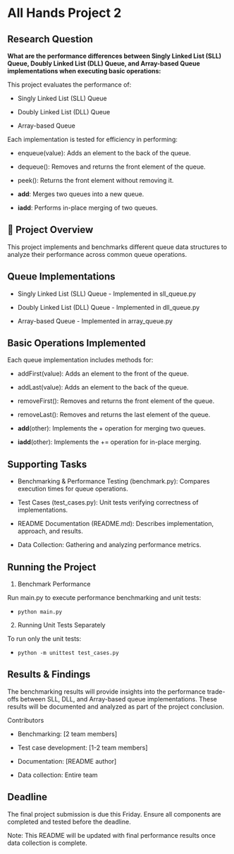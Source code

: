 # All Hands Project 2

## Research Question

**What are the performance differences between Singly Linked List (SLL) Queue, Doubly Linked List (DLL) Queue, and Array-based Queue implementations when executing basic operations:**

This project evaluates the performance of:

- Singly Linked List (SLL) Queue

- Doubly Linked List (DLL) Queue

- Array-based Queue

Each implementation is tested for efficiency in performing:

- enqueue(value): Adds an element to the back of the queue.

- dequeue(): Removes and returns the front element of the queue.

- peek(): Returns the front element without removing it.

- __add__: Merges two queues into a new queue.

- __iadd__: Performs in-place merging of two queues.

## 🚀 Project Overview

This project implements and benchmarks different queue data structures to analyze their performance across common queue operations.

## Queue Implementations

- Singly Linked List (SLL) Queue - Implemented in sll_queue.py

- Doubly Linked List (DLL) Queue - Implemented in dll_queue.py

- Array-based Queue - Implemented in array_queue.py

## Basic Operations Implemented

Each queue implementation includes methods for:

- addFirst(value): Adds an element to the front of the queue.

- addLast(value): Adds an element to the back of the queue.

- removeFirst(): Removes and returns the front element of the queue.

- removeLast(): Removes and returns the last element of the queue.

- __add__(other): Implements the + operation for merging two queues.

- __iadd__(other): Implements the += operation for in-place merging.

## Supporting Tasks

- Benchmarking & Performance Testing (benchmark.py): Compares execution times for queue operations.

- Test Cases (test_cases.py): Unit tests verifying correctness of implementations.

- README Documentation (README.md): Describes implementation, approach, and results.

- Data Collection: Gathering and analyzing performance metrics.

## Running the Project

1. Benchmark Performance

Run main.py to execute performance benchmarking and unit tests:

- `python main.py`

2. Running Unit Tests Separately

To run only the unit tests:

- `python -m unittest test_cases.py`

## Results & Findings

The benchmarking results will provide insights into the performance trade-offs between SLL, DLL, and Array-based queue implementations. These results will be documented and analyzed as part of the project conclusion.

Contributors

- Benchmarking: [2 team members]

- Test case development: [1-2 team members]

- Documentation: [README author]

- Data collection: Entire team

## Deadline

The final project submission is due this Friday. Ensure all components are completed and tested before the deadline.

Note: This README will be updated with final performance results once data collection is complete.
